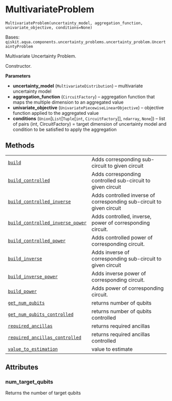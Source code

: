 # MultivariateProblem

<span id="undefined" />

`MultivariateProblem(uncertainty_model, aggregation_function, univariate_objective, conditions=None)`

Bases: `qiskit.aqua.components.uncertainty_problems.uncertainty_problem.UncertaintyProblem`

Multivariate Uncertainty Problem.

Constructor.

**Parameters**

*   **uncertainty\_model** (`MultivariateDistribution`) – multivariate uncertainty model
*   **aggregation\_function** (`CircuitFactory`) – aggregation function that maps the multiple dimension to an aggregated value
*   **univariate\_objective** (`UnivariatePiecewiseLinearObjective`) – objective function applied to the aggregated value
*   **conditions** (`Union`\[`List`\[`Tuple`\[`int`, `CircuitFactory`]], `ndarray`, `None`]) – list of pairs (int, CircuitFactory) = target dimension of uncertainty model and condition to be satisfied to apply the aggregation

## Methods

|                                                                                                                                                                                                                                                                                                                                    |                                                                       |
| ---------------------------------------------------------------------------------------------------------------------------------------------------------------------------------------------------------------------------------------------------------------------------------------------------------------------------------- | --------------------------------------------------------------------- |
| [`build`](qiskit.aqua.components.uncertainty_problems.MultivariateProblem.build#qiskit.aqua.components.uncertainty_problems.MultivariateProblem.build "qiskit.aqua.components.uncertainty_problems.MultivariateProblem.build")                                                                                                     | Adds corresponding sub-circuit to given circuit                       |
| [`build_controlled`](qiskit.aqua.components.uncertainty_problems.MultivariateProblem.build_controlled#qiskit.aqua.components.uncertainty_problems.MultivariateProblem.build_controlled "qiskit.aqua.components.uncertainty_problems.MultivariateProblem.build_controlled")                                                         | Adds corresponding controlled sub-circuit to given circuit            |
| [`build_controlled_inverse`](qiskit.aqua.components.uncertainty_problems.MultivariateProblem.build_controlled_inverse#qiskit.aqua.components.uncertainty_problems.MultivariateProblem.build_controlled_inverse "qiskit.aqua.components.uncertainty_problems.MultivariateProblem.build_controlled_inverse")                         | Adds controlled inverse of corresponding sub-circuit to given circuit |
| [`build_controlled_inverse_power`](qiskit.aqua.components.uncertainty_problems.MultivariateProblem.build_controlled_inverse_power#qiskit.aqua.components.uncertainty_problems.MultivariateProblem.build_controlled_inverse_power "qiskit.aqua.components.uncertainty_problems.MultivariateProblem.build_controlled_inverse_power") | Adds controlled, inverse, power of corresponding circuit.             |
| [`build_controlled_power`](qiskit.aqua.components.uncertainty_problems.MultivariateProblem.build_controlled_power#qiskit.aqua.components.uncertainty_problems.MultivariateProblem.build_controlled_power "qiskit.aqua.components.uncertainty_problems.MultivariateProblem.build_controlled_power")                                 | Adds controlled power of corresponding circuit.                       |
| [`build_inverse`](qiskit.aqua.components.uncertainty_problems.MultivariateProblem.build_inverse#qiskit.aqua.components.uncertainty_problems.MultivariateProblem.build_inverse "qiskit.aqua.components.uncertainty_problems.MultivariateProblem.build_inverse")                                                                     | Adds inverse of corresponding sub-circuit to given circuit            |
| [`build_inverse_power`](qiskit.aqua.components.uncertainty_problems.MultivariateProblem.build_inverse_power#qiskit.aqua.components.uncertainty_problems.MultivariateProblem.build_inverse_power "qiskit.aqua.components.uncertainty_problems.MultivariateProblem.build_inverse_power")                                             | Adds inverse power of corresponding circuit.                          |
| [`build_power`](qiskit.aqua.components.uncertainty_problems.MultivariateProblem.build_power#qiskit.aqua.components.uncertainty_problems.MultivariateProblem.build_power "qiskit.aqua.components.uncertainty_problems.MultivariateProblem.build_power")                                                                             | Adds power of corresponding circuit.                                  |
| [`get_num_qubits`](qiskit.aqua.components.uncertainty_problems.MultivariateProblem.get_num_qubits#qiskit.aqua.components.uncertainty_problems.MultivariateProblem.get_num_qubits "qiskit.aqua.components.uncertainty_problems.MultivariateProblem.get_num_qubits")                                                                 | returns number of qubits                                              |
| [`get_num_qubits_controlled`](qiskit.aqua.components.uncertainty_problems.MultivariateProblem.get_num_qubits_controlled#qiskit.aqua.components.uncertainty_problems.MultivariateProblem.get_num_qubits_controlled "qiskit.aqua.components.uncertainty_problems.MultivariateProblem.get_num_qubits_controlled")                     | returns number of qubits controlled                                   |
| [`required_ancillas`](qiskit.aqua.components.uncertainty_problems.MultivariateProblem.required_ancillas#qiskit.aqua.components.uncertainty_problems.MultivariateProblem.required_ancillas "qiskit.aqua.components.uncertainty_problems.MultivariateProblem.required_ancillas")                                                     | returns required ancillas                                             |
| [`required_ancillas_controlled`](qiskit.aqua.components.uncertainty_problems.MultivariateProblem.required_ancillas_controlled#qiskit.aqua.components.uncertainty_problems.MultivariateProblem.required_ancillas_controlled "qiskit.aqua.components.uncertainty_problems.MultivariateProblem.required_ancillas_controlled")         | returns required ancillas controlled                                  |
| [`value_to_estimation`](qiskit.aqua.components.uncertainty_problems.MultivariateProblem.value_to_estimation#qiskit.aqua.components.uncertainty_problems.MultivariateProblem.value_to_estimation "qiskit.aqua.components.uncertainty_problems.MultivariateProblem.value_to_estimation")                                             | value to estimate                                                     |

## Attributes

<span id="undefined" />

### num\_target\_qubits

Returns the number of target qubits
